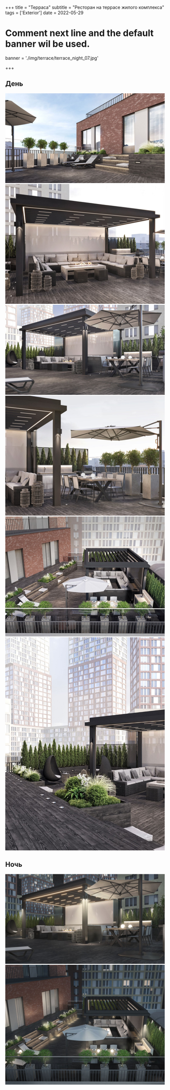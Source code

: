 +++
title = "Терраса"
subtitle = "Ресторан на террасе жилого комплекса"
tags = ['Exterior']
date = 2022-05-29

# Comment next line and the default banner wil be used.
banner = './img/terrace/terrace_night_07.jpg'

+++

## День

![](/img/terrace/terrace_06.jpg)
![](/img/terrace/terrace_03.jpg)
![](/img/terrace/terrace_05.jpg)
![](/img/terrace/terrace_02.jpg)
![](/img/terrace/terrace_07.jpg)
![](/img/terrace/terrace_08.jpg)

## Ночь

![](/img/terrace/terrace_night_05.jpg)
![](/img/terrace/terrace_night_07.jpg)
